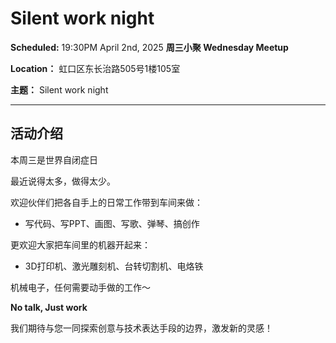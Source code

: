 # Silent work night

**Scheduled:** 19:30PM April 2nd, 2025
**周三小聚 Wednesday Meetup**

**Location：** 虹口区东长治路505号1楼105室

**主题：** Silent work night

---

## 活动介绍

本周三是世界自闭症日

最近说得太多，做得太少。

欢迎伙伴们把各自手上的日常工作带到车间来做：
- 写代码、写PPT、画图、写歌、弹琴、搞创作

更欢迎大家把车间里的机器开起来：
- 3D打印机、激光雕刻机、台转切割机、电烙铁

机械电子，任何需要动手做的工作～

**No talk, Just work**

我们期待与您一同探索创意与技术表达手段的边界，激发新的灵感！
